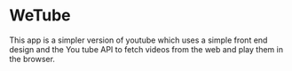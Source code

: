 # WeTube
This app is a simpler version of youtube which uses a simple front end design and the You tube API to fetch videos from the web and play them in the browser.
